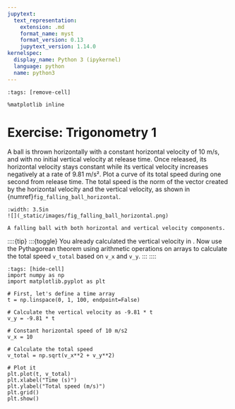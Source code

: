 ```yaml
---
jupytext:
  text_representation:
    extension: .md
    format_name: myst
    format_version: 0.13
    jupytext_version: 1.14.0
kernelspec:
  display_name: Python 3 (ipykernel)
  language: python
  name: python3
---
```


```{code-cell} ipython3
:tags: [remove-cell]

%matplotlib inline
```

# Exercise: Trigonometry 1

A ball is thrown horizontally with a constant horizontal velocity of 10 m/s, and with no initial vertical velocity at release time. Once released, its horizontal velocity stays constant while its vertical velocity increases negatively at a rate of 9.81 m/s². Plot a curve of its total speed during one second from release time. The total speed is the norm of the vector created by the horizontal velocity and the vertical velocity, as shown in {numref}`fig_falling_ball_horizontal`.

```{figure-md} fig_falling_ball_horizontal
:width: 3.5in
![](_static/images/fig_falling_ball_horizontal.png)

A falling ball with both horizontal and vertical velocity components.
```


::::{tip}
:::{toggle}
You already calculated the vertical velocity in [](numpy_arithmetics_exercise.md). Now use the Pythagorean theorem using arithmetic operations on arrays to calculate the total speed `v_total` based on `v_x` and `v_y`.
:::
::::

```{code-cell} ipython3
:tags: [hide-cell]
import numpy as np
import matplotlib.pyplot as plt

# First, let's define a time array
t = np.linspace(0, 1, 100, endpoint=False)

# Calculate the vertical velocity as -9.81 * t
v_y = -9.81 * t

# Constant horizontal speed of 10 m/s2
v_x = 10

# Calculate the total speed
v_total = np.sqrt(v_x**2 + v_y**2)

# Plot it
plt.plot(t, v_total)
plt.xlabel("Time (s)")
plt.ylabel("Total speed (m/s)")
plt.grid()
plt.show()
```
